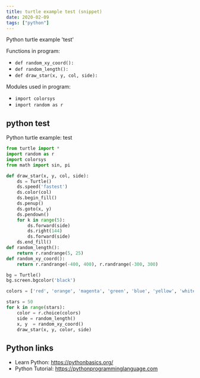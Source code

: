 ```yaml
---
title: turtle example test (snippet)
date: 2020-02-09
tags: ["python"]
---
```

Python turtle example 'test'

Functions in program: 
* `def random_xy_coord():`
* `def random_length():`
* `def draw_star(x, y, col, side):`

Modules used in program: 
* `import colorsys`
* `import random as r`

## python test

Python turtle example: test

```python
from turtle import *
import random as r
import colorsys
from math import sin, pi

def draw_star(x, y, col, side):
    ds = Turtle()
    ds.speed('fastest')
    ds.color(col)
    ds.begin_fill()
    ds.penup()
    ds.goto(x, y)
    ds.pendown()
    for k in range(5):
        ds.forward(side)
        ds.right(144)
        ds.forward(side)
    ds.end_fill()
def random_length():
    return r.randrange(5, 25)
def random_xy_coord():
    return r.randrange(-400, 400), r.randrange(-300, 300) 

bg = Turtle()
bg.screen.bgcolor('black')

colors = ['red', 'orange', 'magenta', 'green', 'blue', 'yellow', 'white']

stars = 50
for k in range(stars):
    color = r.choice(colors)
    side = random_length()
    x, y  = random_xy_coord()
    draw_star(x, y, color, side)


```

## Python links

- Learn Python: https://pythonbasics.org/
- Python Tutorial: https://pythonprogramminglanguage.com

